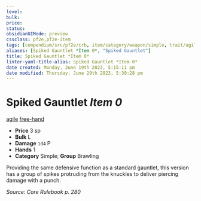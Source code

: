 ```yaml
---
level:
bulk:
price:
status:
obsidianUIMode: preview
cssclass: pf2e,pf2e-item
tags: [compendium/src/pf2e/crb, item/category/weapon/simple, trait/agile, trait/free-hand]
aliases: [Spiked Gauntlet *Item 0*, "Spiked Gauntlet"]
title: Spiked Gauntlet *Item 0*
linter-yaml-title-alias: Spiked Gauntlet *Item 0*
date created: Monday, June 19th 2023, 5:15:11 pm
date modified: Thursday, June 29th 2023, 5:30:28 pm
---
```


# Spiked Gauntlet *Item 0*

[agile](rules/traits/agile.md) [free-hand](rules/traits/free-hand.md)  

- **Price** 3 sp
- **Bulk** L
- **Damage** `1d4` P
- **Hands** 1
- **Category** Simple; **Group** Brawling

Providing the same defensive function as a standard gauntlet, this version has a group of spikes protruding from the knuckles to deliver piercing damage with a punch.

*Source: Core Rulebook p. 280*
